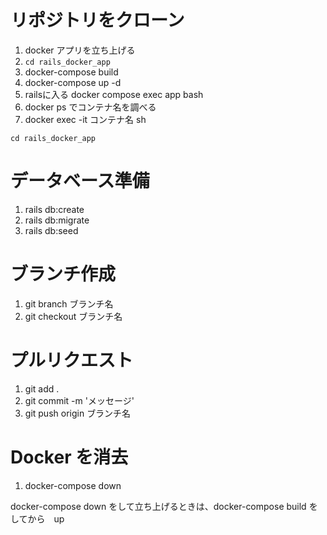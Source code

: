 # リポジトリをクローン
1. docker アプリを立ち上げる
2. ```cd rails_docker_app```
3. docker-compose build
4. docker-compose up -d
5. railsに入る
   docker compose exec app bash
7. docker ps でコンテナ名を調べる
8. docker exec -it コンテナ名 sh

```cd rails_docker_app```
# データベース準備  
1. rails db:create
2. rails db:migrate
3. rails db:seed
# ブランチ作成 
1. git branch ブランチ名
2. git checkout ブランチ名
# プルリクエスト
1. git add .
2. git commit -m 'メッセージ'
3. git push origin ブランチ名
# Docker を消去
1. docker-compose down

docker-compose down をして立ち上げるときは、docker-compose build をしてから　up

